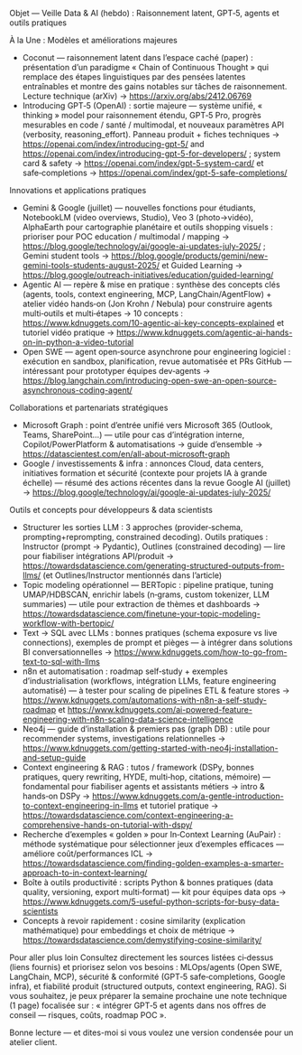 Objet — Veille Data & AI (hebdo) : Raisonnement latent, GPT‑5, agents et outils pratiques

À la Une : Modèles et améliorations majeures
- Coconut — raisonnement latent dans l’espace caché (paper) : présentation d’un paradigme « Chain of Continuous Thought » qui remplace des étapes linguistiques par des pensées latentes entraînables et montre des gains notables sur tâches de raisonnement. Lecture technique (arXiv) → https://arxiv.org/abs/2412.06769
- Introducing GPT‑5 (OpenAI) : sortie majeure — système unifié, « thinking » model pour raisonnement étendu, GPT‑5 Pro, progrès mesurables en code / santé / multimodal, et nouveaux paramètres API (verbosity, reasoning_effort). Panneau produit + fiches techniques → https://openai.com/index/introducing-gpt-5/ and https://openai.com/index/introducing-gpt-5-for-developers/ ; system card & safety → https://openai.com/index/gpt-5-system-card/ et safe‑completions → https://openai.com/index/gpt-5-safe-completions/

Innovations et applications pratiques
- Gemini & Google (juillet) — nouvelles fonctions pour étudiants, NotebookLM (video overviews, Studio), Veo 3 (photo→vidéo), AlphaEarth pour cartographie planétaire et outils shopping visuels : prioriser pour POC education / multimodal / mapping → https://blog.google/technology/ai/google-ai-updates-july-2025/ ; Gemini student tools → https://blog.google/products/gemini/new-gemini-tools-students-august-2025/ et Guided Learning → https://blog.google/outreach-initiatives/education/guided-learning/
- Agentic AI — repère & mise en pratique : synthèse des concepts clés (agents, tools, context engineering, MCP, LangChain/AgentFlow) + atelier vidéo hands‑on (Jon Krohn / Nebula) pour construire agents multi‑outils et multi‑étapes → 10 concepts : https://www.kdnuggets.com/10-agentic-ai-key-concepts-explained et tutoriel vidéo pratique → https://www.kdnuggets.com/agentic-ai-hands-on-in-python-a-video-tutorial
- Open SWE — agent open‑source asynchrone pour engineering logiciel : exécution en sandbox, planification, revue automatisée et PRs GitHub — intéressant pour prototyper équipes dev‑agents → https://blog.langchain.com/introducing-open-swe-an-open-source-asynchronous-coding-agent/

Collaborations et partenariats stratégiques
- Microsoft Graph : point d’entrée unifié vers Microsoft 365 (Outlook, Teams, SharePoint…) — utile pour cas d’intégration interne, Copilot/PowerPlatform & automatisations → guide d’ensemble → https://datascientest.com/en/all-about-microsoft-graph
- Google / investissements & infra : annonces Cloud, data centers, initiatives formation et sécurité (contexte pour projets IA à grande échelle) — résumé des actions récentes dans la revue Google AI (juillet) → https://blog.google/technology/ai/google-ai-updates-july-2025/

Outils et concepts pour développeurs & data scientists
- Structurer les sorties LLM : 3 approches (provider‑schema, prompting+reprompting, constrained decoding). Outils pratiques : Instructor (prompt → Pydantic), Outlines (constrained decoding) — lire pour fiabiliser intégrations API/produit → https://towardsdatascience.com/generating-structured-outputs-from-llms/ (et Outlines/Instructor mentionnés dans l’article)
- Topic modeling opérationnel — BERTopic : pipeline pratique, tuning UMAP/HDBSCAN, enrichir labels (n‑grams, custom tokenizer, LLM summaries) — utile pour extraction de thèmes et dashboards → https://towardsdatascience.com/finetune-your-topic-modeling-workflow-with-bertopic/
- Text → SQL avec LLMs : bonnes pratiques (schema exposure vs live connections), exemples de prompt et pièges — à intégrer dans solutions BI conversationnelles → https://www.kdnuggets.com/how-to-go-from-text-to-sql-with-llms
- n8n et automatisation : roadmap self‑study + exemples d’industrialisation (workflows, intégration LLMs, feature engineering automatisé) — à tester pour scaling de pipelines ETL & feature stores → https://www.kdnuggets.com/automations-with-n8n-a-self-study-roadmap et https://www.kdnuggets.com/ai-powered-feature-engineering-with-n8n-scaling-data-science-intelligence
- Neo4j — guide d’installation & premiers pas (graph DB) : utile pour recommender systems, investigations relationnelles → https://www.kdnuggets.com/getting-started-with-neo4j-installation-and-setup-guide
- Context engineering & RAG : tutos / framework (DSPy, bonnes pratiques, query rewriting, HYDE, multi‑hop, citations, mémoire) — fondamental pour fiabiliser agents et assistants métiers → intro & hands‑on DSPy → https://www.kdnuggets.com/a-gentle-introduction-to-context-engineering-in-llms et tutoriel pratique → https://towardsdatascience.com/context-engineering-a-comprehensive-hands-on-tutorial-with-dspy/
- Recherche d’exemples « golden » pour In‑Context Learning (AuPair) : méthode systématique pour sélectionner jeux d’exemples efficaces — améliore coût/performances ICL → https://towardsdatascience.com/finding-golden-examples-a-smarter-approach-to-in-context-learning/
- Boîte à outils productivité : scripts Python & bonnes pratiques (data quality, versioning, export multi‑format) — kit pour équipes data ops → https://www.kdnuggets.com/5-useful-python-scripts-for-busy-data-scientists
- Concepts à revoir rapidement : cosine similarity (explication mathématique) pour embeddings et choix de métrique → https://towardsdatascience.com/demystifying-cosine-similarity/

Pour aller plus loin
Consultez directement les sources listées ci‑dessus (liens fournis) et priorisez selon vos besoins : MLOps/agents (Open SWE, LangChain, MCP), sécurité & conformité (GPT‑5 safe‑completions, Google infra), et fiabilité produit (structured outputs, context engineering, RAG). Si vous souhaitez, je peux préparer la semaine prochaine une note technique (1 page) focalisée sur : « intégrer GPT‑5 et agents dans nos offres de conseil — risques, coûts, roadmap POC ».

Bonne lecture — et dites-moi si vous voulez une version condensée pour un atelier client.
